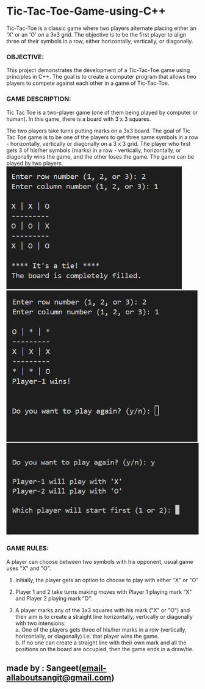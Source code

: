 # Tic-Tac-Toe-Game-using-C++ 
Tic-Tac-Toe is a classic game where two players alternate placing either an 'X' or an 'O' on a 3x3 grid. The objective is to be the first player to align three of their symbols in a row, either horizontally, vertically, or diagonally.

### OBJECTIVE:
This project demonstrates the development of a Tic-Tac-Toe game using principles in C++. The goal is to create a computer program that allows two players to compete against each other in a game of Tic-Tac-Toe.

### GAME DESCRIPTION:
Tic Tac Toe is a two-player game (one of them being played by computer or human). In this game, there is a board with 3 x 3 squares.<br/>

The two players take turns putting marks on a 3x3 board. The goal of Tic Tac Toe game is to be one of the players to get three same symbols in a row - horizontally, vertically or diagonally on a 3 x 3 grid.  The player who first gets 3 of his/her symbols (marks) in a row - vertically, horizontally, or diagonally wins the game, and the other loses the game. 
The game can be played by two players. <br/>
![image](https://github.com/Muszic/tic_tac_toe/blob/main/img/pic-1.png)
![image](https://github.com/Muszic/tic_tac_toe/blob/main/img/pic-2.png)
![image](https://github.com/Muszic/tic_tac_toe/blob/main/img/pic-3.png)
### GAME RULES:
A player can choose between two symbols with his opponent, usual game uses "X" and "O". 
1.	Initially, the player gets an option to choose to play with either "X" or "O"

2.	Player 1 and 2 take turns making moves with Player 1 playing mark “X” and Player 2 playing mark “O”.

3.	A player marks any of the 3x3 squares with his mark ("X" or "O") and their aim is to create a straight line horizontally, vertically or diagonally with two intensions:<br/>
 a.	One of the players gets three of his/her marks in a row (vertically, horizontally, or diagonally) i.e. that player wins the game.<br/>
 b.	If no one can create a straight line with their own mark and all the positions on the board are occupied, then the game ends in a draw/tie.
 ## made by : Sangeet(email-allaboutsangit@gmail.com)